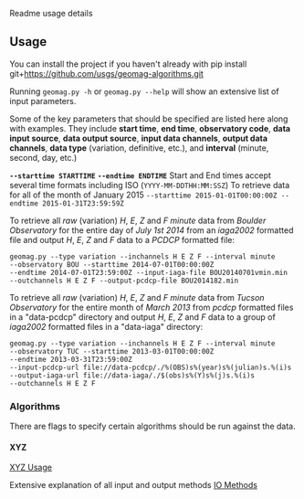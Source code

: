 Readme usage details

## Usage ##

You can install the project if you haven't already with
        pip install git+https://github.com/usgs/geomag-algorithms.git

Running `geomag.py -h` or `geomag.py --help` will show an extensive list of
input parameters.

Some of the key parameters that should be specified are listed here along with
examples. They include __start time__, __end time__, __observatory code__,
__data input source__, __data output source__, __input data channels__,
__output data channels__, __data type__ (variation, definitive, etc.),
and __interval__ (minute, second, day, etc.)

__`--starttime STARTTIME`__
__`--endtime ENDTIME`__
Start and End times accept several time formats including ISO
(`YYYY-MM-DDTHH:MM:SSZ`)
To retrieve data for all of the month of January 2015
`--starttime 2015-01-01T00:00:00Z --endtime 2015-01-31T23:59:59Z`

To retrieve all _raw_ (variation) _H_, _E_, _Z_ and _F_ _minute_ data from
_Boulder Observatory_ for the entire day of _July 1st 2014_ from an _iaga2002_
formatted file and output _H_, _E_, _Z_ and _F_ data to a _PCDCP_ formatted
file:
```
geomag.py --type variation --inchannels H E Z F --interval minute
--observatory BOU --starttime 2014-07-01T00:00:00Z
--endtime 2014-07-01T23:59:00Z --input-iaga-file BOU20140701vmin.min
--outchannels H E Z F --output-pcdcp-file BOU2014182.min
```

To retrieve all _raw_ (variation) _H_, _E_, _Z_ and _F_ _minute_ data from
_Tucson Observatory_ for the entire month of _March 2013_ from _pcdcp_
formatted files in a "data-pcdcp" directory and output _H_, _E_, _Z_ and _F_
data to a group of _iaga2002_ formatted files in a "data-iaga" directory:
```
geomag.py --type variation --inchannels H E Z F --interval minute
--observatory TUC --starttime 2013-03-01T00:00:00Z
--endtime 2013-03-31T23:59:00Z
--input-pcdcp-url file://data-pcdcp/./%(OBS)s%(year)s%(julian)s.%(i)s
--output-iaga-url file://data-iaga/./$(obs)s%(Y)s%(j)s.%(i)s
--outchannels H E Z F
```

### Algorithms ###

There are flags to specify certain algorithms should be run against the data.

#### XYZ ####
[XYZ Usage](./docs/XYZ_usage.md)

Extensive explanation of all input and output methods
[IO Methods](readme_io.md)
